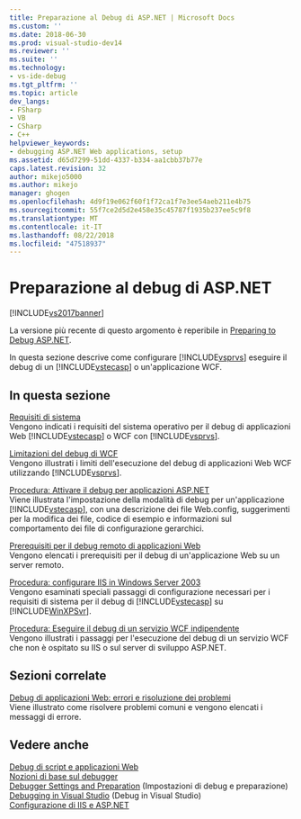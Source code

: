 ```yaml
---
title: Preparazione al Debug di ASP.NET | Microsoft Docs
ms.custom: ''
ms.date: 2018-06-30
ms.prod: visual-studio-dev14
ms.reviewer: ''
ms.suite: ''
ms.technology:
- vs-ide-debug
ms.tgt_pltfrm: ''
ms.topic: article
dev_langs:
- FSharp
- VB
- CSharp
- C++
helpviewer_keywords:
- debugging ASP.NET Web applications, setup
ms.assetid: d65d7299-51dd-4337-b334-aa1cbb37b77e
caps.latest.revision: 32
author: mikejo5000
ms.author: mikejo
manager: ghogen
ms.openlocfilehash: 4d9f19e062f60f1f72ca1f7e3ee54aeb211e4b75
ms.sourcegitcommit: 55f7ce2d5d2e458e35c45787f1935b237ee5c9f8
ms.translationtype: MT
ms.contentlocale: it-IT
ms.lasthandoff: 08/22/2018
ms.locfileid: "47518937"
---
```

# <a name="preparing-to-debug-aspnet"></a>Preparazione al debug di ASP.NET
[!INCLUDE[vs2017banner](../includes/vs2017banner.md)]

La versione più recente di questo argomento è reperibile in [Preparing to Debug ASP.NET](https://docs.microsoft.com/visualstudio/debugger/preparing-to-debug-aspnet).  
  
In questa sezione descrive come configurare [!INCLUDE[vsprvs](../includes/vsprvs-md.md)] eseguire il debug di un [!INCLUDE[vstecasp](../includes/vstecasp-md.md)] o un'applicazione WCF.  
  
## <a name="in-this-section"></a>In questa sezione  
 [Requisiti di sistema](../debugger/aspnet-debugging-system-requirements.md)  
 Vengono indicati i requisiti del sistema operativo per il debug di applicazioni Web [!INCLUDE[vstecasp](../includes/vstecasp-md.md)] o WCF con [!INCLUDE[vsprvs](../includes/vsprvs-md.md)].  
  
 [Limitazioni del debug di WCF](../debugger/limitations-on-wcf-debugging.md)  
 Vengono illustrati i limiti dell'esecuzione del debug di applicazioni Web WCF utilizzando [!INCLUDE[vsprvs](../includes/vsprvs-md.md)].  
  
 [Procedura: Attivare il debug per applicazioni ASP.NET](../debugger/how-to-enable-debugging-for-aspnet-applications.md)  
 Viene illustrata l'impostazione della modalità di debug per un'applicazione [!INCLUDE[vstecasp](../includes/vstecasp-md.md)], con una descrizione dei file Web.config, suggerimenti per la modifica dei file, codice di esempio e informazioni sul comportamento dei file di configurazione gerarchici.  
  
 [Prerequisiti per il debug remoto di applicazioni Web](../debugger/prerequistes-for-remote-debugging-web-applications.md)  
 Vengono elencati i prerequisiti per il debug di un'applicazione Web su un server remoto.  
  
 [Procedura: configurare IIS in Windows Server 2003](http://msdn.microsoft.com/en-us/23d557c5-ffcb-4fb2-be7c-5901d5f72ea1)  
 Vengono esaminati speciali passaggi di configurazione necessari per i requisiti di sistema per il debug di [!INCLUDE[vstecasp](../includes/vstecasp-md.md)] su [!INCLUDE[WinXPSvr](../includes/winxpsvr-md.md)].  
  
 [Procedura: Eseguire il debug di un servizio WCF indipendente](../debugger/how-to-debug-a-self-hosted-wcf-service.md)  
 Vengono illustrati i passaggi per l'esecuzione del debug di un servizio WCF che non è ospitato su IIS o sul server di sviluppo ASP.NET.  
  
## <a name="related-sections"></a>Sezioni correlate  
 [Debug di applicazioni Web: errori e risoluzione dei problemi](../debugger/debugging-web-applications-errors-and-troubleshooting.md)  
 Viene illustrato come risolvere problemi comuni e vengono elencati i messaggi di errore.  
  
## <a name="see-also"></a>Vedere anche  
 [Debug di script e applicazioni Web](../debugger/debugging-web-applications-and-script.md)   
 [Nozioni di base sul debugger](../debugger/debugger-basics.md)   
 [Debugger Settings and Preparation](../debugger/debugger-settings-and-preparation.md)  (Impostazioni di debug e preparazione)  
 [Debugging in Visual Studio](../debugger/debugging-in-visual-studio.md)  (Debug in Visual Studio)  
 [Configurazione di IIS e ASP.NET](http://msdn.microsoft.com/library/47ebf3b5-98de-4d31-a335-57e2ccd974b8)



